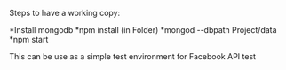 Steps to have a working copy:

*Install mongodb
*npm install (in Folder)
*mongod --dbpath Project/data 
*npm start

This can be use as a simple test environment for Facebook API test